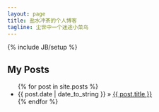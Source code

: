 ```yaml
---
layout: page
title: 盐水冲茶的个人博客
tagline: 尘世中一个迷途小菜鸟
---
```

{% include JB/setup %}

    
## My Posts



<ul class="posts">
  {% for post in site.posts %}
    <li><span>{{ post.date | date_to_string }}</span> &raquo; <a href="{{ BASE_PATH }}{{ post.url }}">{{ post.title }}</a></li>
  {% endfor %}
</ul>



